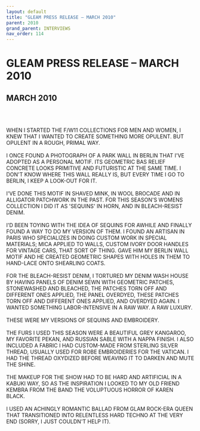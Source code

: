 ```yaml
---
layout: default
title: "GLEAM PRESS RELEASE – MARCH 2010"
parent: 2010
grand_parent: INTERVIEWS
nav_order: 114
---
```


# GLEAM PRESS RELEASE – MARCH 2010
## MARCH 2010 

<br><br></p>
<p>WHEN I STARTED THE F/W11 COLLECTIONS FOR MEN AND WOMEN, I KNEW THAT I WANTED TO CREATE SOMETHING MORE OPULENT. BUT OPULENT IN A ROUGH, PRIMAL WAY. <br />
<br />
I ONCE FOUND A PHOTOGRAPH OF A PARK WALL IN BERLIN THAT I'VE ADOPTED AS A PERSONAL MOTIF. ITS GEOMETRIC BAS RELIEF CONCRETE LOOKS PRIMITIVE AND FUTURISTIC AT THE SAME TIME. I DON'T KNOW WHERE THIS WALL REALLY IS, BUT EVERY TIME I GO TO BERLIN, I KEEP A LOOK-OUT FOR IT. <br />
<br />
I'VE DONE THIS MOTIF IN SHAVED MINK, IN WOOL BROCADE AND IN ALLIGATOR PATCHWORK IN THE PAST. FOR THIS SEASON'S WOMENS COLLECTION I DID IT AS 'SEQUINS' IN HORN, AND IN BLEACH-RESIST DENIM. <br />
<br />
I'D BEEN TOYING WITH THE IDEA OF SEQUINS FOR AWHILE AND FINALLY FOUND A WAY TO DO MY VERSION OF THEM. I FOUND AN ARTISAN IN PARIS WHO SPECIALIZES IN DOING CUSTOM WORK IN SPECIAL MATERIALS; MICA APPLIED TO WALLS, CUSTOM IVORY DOOR HANDLES FOR VINTAGE CARS, THAT SORT OF THING. GAVE HIM MY BERLIN WALL MOTIF AND HE CREATED GEOMETRIC SHAPES WITH HOLES IN THEM TO HAND-LACE ONTO SHEARLING COATS. <br />
<br />
FOR THE BLEACH-RESIST DENIM, I TORTURED MY DENIM WASH HOUSE BY HAVING PANELS OF DENIM SEWN WITH GEOMETRIC PATCHES, STONEWASHED AND BLEACHED, THE PATCHES TORN OFF AND DIFFERENT ONES APPLIED, THE PANEL OVERDYED, THESE PATCHES TORN OFF AND DIFFERENT ONES APPLIED, AND OVERDYED AGAIN. I WANTED SOMETHING LABOR-INTENSIVE IN A RAW WAY. A RAW LUXURY. <br />
<br />
THESE WERE MY VERSIONS OF SEQUINS AND EMBROIDERY. <br />
<br />
THE FURS I USED THIS SEASON WERE A BEAUTIFUL GREY KANGAROO, MY FAVORITE PEKAN, AND RUSSIAN SABLE WITH A NAPPA FINISH. I ALSO INCLUDED A FABRIC I HAD CUSTOM-MADE FROM STERLING SILVER THREAD, USUALLY USED FOR ROBE EMBROIDERIES FOR THE VATICAN. I HAD THE THREAD OXYDIZED BEFORE WEAVING IT TO DARKEN AND MUTE THE SHINE. <br />
<br />
THE MAKEUP FOR THE SHOW HAD TO BE HARD AND ARTIFICIAL IN A KABUKI WAY, SO AS THE INSPIRATION I LOOKED TO MY OLD FRIEND KEMBRA FROM THE BAND THE VOLUPTUOUS HORROR OF KAREN BLACK. <br />
<br />
I USED AN ACHINGLY ROMANTIC BALLAD FROM GLAM ROCK-ERA QUEEN THAT TRANSITIONED INTO RELENTLESS HARD TECHNO AT THE VERY END (SORRY, I JUST COULDN'T HELP IT). <br />
<br />

